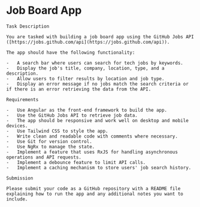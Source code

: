#  Job Board App
    
    Task Description
    
    You are tasked with building a job board app using the GitHub Jobs API ([https://jobs.github.com/api](https://jobs.github.com/api)).
    
    The app should have the following functionality:
    
    -   A search bar where users can search for tech jobs by keywords.
    -   Display the job's title, company, location, type, and a description.
    -   Allow users to filter results by location and job type.
    -   Display an error message if no jobs match the search criteria or if there is an error retrieving the data from the API.
    
    Requirements
    
    -   Use Angular as the front-end framework to build the app.
    -   Use the GitHub Jobs API to retrieve job data.
    -   The app should be responsive and work well on desktop and mobile devices.
    -   Use Tailwind CSS to style the app.
    -   Write clean and readable code with comments where necessary.
    -   Use Git for version control.
    -   Use NgRx to manage the state.
    -   Implement a feature that uses RxJS for handling asynchronous operations and API requests.
    -   Implement a debounce feature to limit API calls.
    -   Implement a caching mechanism to store users' job search history.
    
    Submission
    
    Please submit your code as a GitHub repository with a README file explaining how to run the app and any additional notes you want to include.